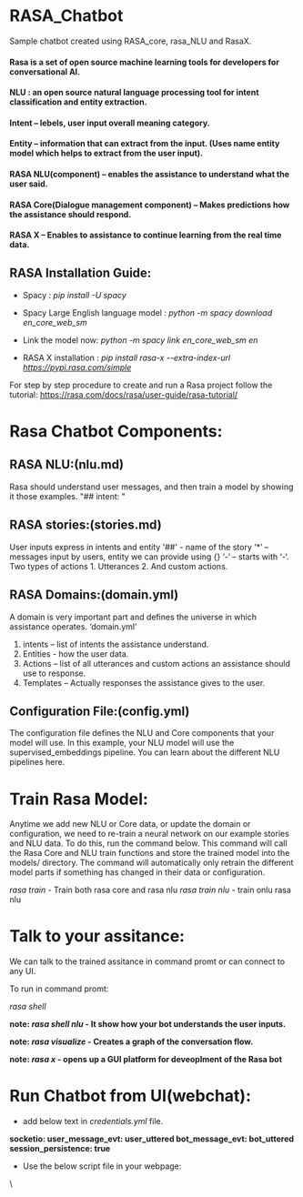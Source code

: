 # RASA_Chatbot
Sample chatbot created using RASA_core, rasa_NLU and RasaX.

#### Rasa is a set of open source machine learning tools for developers for conversational AI.

#### NLU : an open source natural language processing tool for intent classification and entity extraction.

#### Intent – lebels, user input overall meaning category.

#### Entity – information that can extract from the input. (Uses name entity model which helps to extract from the user input).

#### RASA NLU(component) – enables the assistance to understand what the user said.
#### RASA Core(Dialogue management component) – Makes predictions how the assistance should respond.
#### RASA X – Enables to assistance to continue learning from the real time data.

## RASA Installation Guide:

-  Spacy : *pip install -U spacy*

-  Spacy Large English language model : *python -m spacy download en_core_web_sm*

-  Link the model now: *python -m spacy link en_core_web_sm en*

-  RASA X installation : *pip install rasa-x --extra-index-url https://pypi.rasa.com/simple*

For step by step procedure to create and run a Rasa project follow the tutorial:
https://rasa.com/docs/rasa/user-guide/rasa-tutorial/

# Rasa Chatbot Components:

## RASA NLU:(nlu.md)
Rasa should understand user messages, and then train a model by showing it those examples.
"## intent: <intent name>"

## RASA stories:(stories.md)
User inputs express in intents and entity
'##' -  name of the story
‘*’ – messages input by users, entity we can provide using {}
‘-‘ – starts with ‘-‘. Two types of actions 1. Utterances 2. And custom actions.

## RASA Domains:(domain.yml)
A domain is very important part and defines the universe in which assistance operates.
‘domain.yml’
1.	intents – list of intents the assistance understand.
2.	Entities -  how the user data.
3.	Actions – list of all utterances and custom actions an assistance should use to response.
4.	Templates – Actually responses the assistance gives to the user.

## Configuration File:(config.yml)
The configuration file defines the NLU and Core components that your model will use. In this example, your NLU model will use the supervised_embeddings pipeline. You can learn about the different NLU pipelines here.

# Train Rasa Model:
Anytime we add new NLU or Core data, or update the domain or configuration, we need to re-train a neural network on our example stories and NLU data. To do this, run the command below. This command will call the Rasa Core and NLU train functions and store the trained model into the models/ directory. The command will automatically only retrain the different model parts if something has changed in their data or configuration.

*rasa train* - Train both rasa core and rasa nlu
*rasa train nlu* - train onlu rasa nlu

# Talk to your assitance:
We can talk to the trained assitance in command promt or can connect to any UI.

To run in command promt:

*rasa shell*

**note: *rasa shell nlu* - It show how your bot understands the user inputs.**

**note: *rasa visualize* - Creates a graph of the conversation flow.**

**note: *rasa x* - opens up a GUI platform for deveoplment of the Rasa bot**

# Run Chatbot from UI(webchat):

- add below text in *credentials.yml* file.

**socketio:
  user_message_evt: user_uttered
  bot_message_evt: bot_uttered
  session_persistence: true**
  
- Use the below script file in your webpage:

\    <div id="webchat"/>
  <script src="static/js/webchat-v0.7.8.js"></script>
  <script>
    WebChat.default.init({
      selector: "#webchat",
      interval: 1000, // 1000 ms between each message
      customData: {"userId": "123"}, // arbitrary custom data. Stay minimal as this will be added to the socket
      socketUrl: "http://localhost:5005",
      socketPath: "/socket.io/",
      title: "Rasa Bot",
      subtitle: "AI powered Conversational Bot",
      inputTextFieldHint: "Type a message...",
      connectingText: "Waiting for server...",
      hideWhenNotConnected: true,
      fullScreenMode: false,
      profileAvatar: "static/icons/bot_open.png",
      openLauncherImage: 'static/icons/bot_open.png',
      closeLauncherImage: 'myCustomCloseImage.png',
      params: {
        images: {
          dims: {
            width: 600,
            height: 600,
          }
        },
        storage: "local"
      }
    })
  </script>
